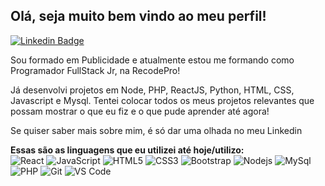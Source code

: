 ## Olá, seja muito bem vindo ao meu perfil!
[![Linkedin Badge](https://img.shields.io/badge/-LinkedIn-blue?style=flat-square&logo=Linkedin&logoColor=white&link=https://www.linkedin.com/in/lucas-xavier-clain-de-abreu/)](https://www.linkedin.com/in/lucas-xavier-clain-de-abreu/) 

 Sou formado em Publicidade e atualmente estou me formando como Programador FullStack Jr, na RecodePro!

 Já desenvolvi projetos em Node, PHP, ReactJS, Python, HTML, CSS, Javascript e Mysql.
 Tentei colocar todos os meus projetos relevantes que possam mostrar o que eu fiz e o que pude aprender até agora!

Se quiser saber mais sobre mim, é só dar uma olhada no meu Linkedin  

<strong>Essas são as linguagens que eu utilizei até hoje/utilizo:</strong>  
![React](https://img.shields.io/badge/-React-%23F7DF1C?style=flat-square&logo=react&logoColor=ffffff&labelColor=blue&color=blue)
![JavaScript](https://img.shields.io/badge/-JavaScript-%23F7DF1C?style=flat-square&logo=javascript&logoColor=000000&labelColor=%23F7DF1C&color=%23FFCE5A)
![HTML5](https://img.shields.io/badge/-HTML5-%23E44D27?style=flat-square&logo=html5&logoColor=ffffff)
![CSS3](https://img.shields.io/badge/-CSS3-%231572B6?style=flat-square&logo=css3)
![Bootstrap](https://img.shields.io/badge/-Bootstrap-563D7C?style=flat-square&logo=Bootstrap)
![Nodejs](https://img.shields.io/badge/-Nodejs-339933?style=flat-square&logo=Node.js&logoColor=ffffff)
![MySql](https://img.shields.io/badge/-mysql-%23F7DF1C?style=flat-square&logo=mysql&logoColor=00008b&labelColor=%00008b&color=%00008b)
![PHP](https://img.shields.io/badge/-PHP-8892BF?style=flat-square&logo=PHP&logoColor=ffffff)
![Git](https://img.shields.io/badge/-Git-%23F05032?style=flat-square&logo=git&logoColor=%23ffffff)
![VS Code](http://img.shields.io/badge/-VS%20Code-007ACC?style=flat-square&logo=visual-studio-code&logoColor=ffffff)


